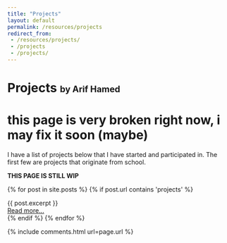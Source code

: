 ```yaml
---
title: "Projects"
layout: default
permalink: /resources/projects
redirect_from:
 - /resources/projects/
 - /projects 
 - /projects/
---
```


<!-- {% capture projects-md %}
{% include projects-inc.md %}
{% endcapture %}
{{ projects-md | markdownify }} -->

# Projects <span style="font-size:70%">by Arif Hamed</span>

# this page is very broken right now, i may fix it soon (maybe)

I have a list of projects below that I have started and participated in. The first few are projects that originate from school.

**THIS PAGE IS STILL WIP**

{% for post in site.posts %}
  {% if post.url contains 'projects' %}
    <div class="project">
      {{ post.excerpt }}
      <div class="text-center"><a class="w-100" href="{{ site.baseurl }}{{ post.url }}">Read more...</a></div>
    </div>
  {% endif %}
{% endfor %}

{% include comments.html url=page.url %}